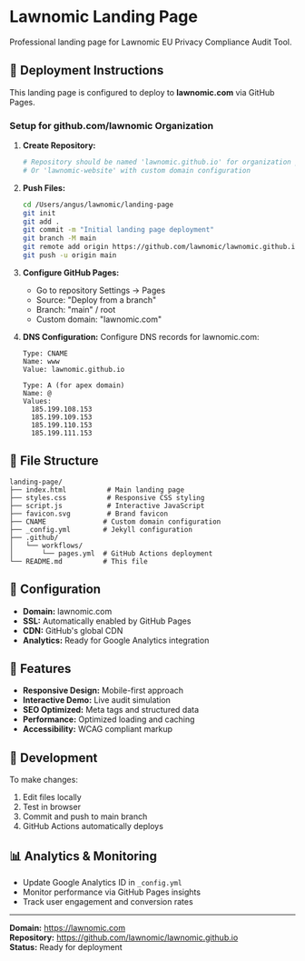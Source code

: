 # Lawnomic Landing Page

Professional landing page for Lawnomic EU Privacy Compliance Audit Tool.

## 🚀 Deployment Instructions

This landing page is configured to deploy to **lawnomic.com** via GitHub Pages.

### Setup for github.com/lawnomic Organization

1. **Create Repository:**
   ```bash
   # Repository should be named 'lawnomic.github.io' for organization pages
   # Or 'lawnomic-website' with custom domain configuration
   ```

2. **Push Files:**
   ```bash
   cd /Users/angus/lawnomic/landing-page
   git init
   git add .
   git commit -m "Initial landing page deployment"
   git branch -M main
   git remote add origin https://github.com/lawnomic/lawnomic.github.io.git
   git push -u origin main
   ```

3. **Configure GitHub Pages:**
   - Go to repository Settings → Pages
   - Source: "Deploy from a branch"
   - Branch: "main" / root
   - Custom domain: "lawnomic.com"

4. **DNS Configuration:**
   Configure DNS records for lawnomic.com:
   ```
   Type: CNAME
   Name: www
   Value: lawnomic.github.io
   
   Type: A (for apex domain)
   Name: @
   Values: 
     185.199.108.153
     185.199.109.153
     185.199.110.153
     185.199.111.153
   ```

## 📁 File Structure

```
landing-page/
├── index.html          # Main landing page
├── styles.css          # Responsive CSS styling
├── script.js           # Interactive JavaScript
├── favicon.svg         # Brand favicon
├── CNAME              # Custom domain configuration
├── _config.yml        # Jekyll configuration
├── .github/
│   └── workflows/
│       └── pages.yml  # GitHub Actions deployment
└── README.md          # This file
```

## 🔧 Configuration

- **Domain:** lawnomic.com
- **SSL:** Automatically enabled by GitHub Pages
- **CDN:** GitHub's global CDN
- **Analytics:** Ready for Google Analytics integration

## 🎨 Features

- **Responsive Design:** Mobile-first approach
- **Interactive Demo:** Live audit simulation
- **SEO Optimized:** Meta tags and structured data
- **Performance:** Optimized loading and caching
- **Accessibility:** WCAG compliant markup

## 🚀 Development

To make changes:

1. Edit files locally
2. Test in browser
3. Commit and push to main branch
4. GitHub Actions automatically deploys

## 📊 Analytics & Monitoring

- Update Google Analytics ID in `_config.yml`
- Monitor performance via GitHub Pages insights
- Track user engagement and conversion rates

---

**Domain:** https://lawnomic.com  
**Repository:** https://github.com/lawnomic/lawnomic.github.io  
**Status:** Ready for deployment